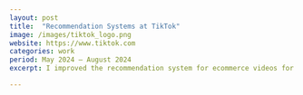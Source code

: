 ```yaml
---
layout: post
title:  "Recommendation Systems at TikTok"
image: /images/tiktok_logo.png
website: https://www.tiktok.com
categories: work  
period: May 2024 — August 2024
excerpt: I improved the recommendation system for ecommerce videos for <b> a projected $33,000,000+ increase in annual sales </b>. I primarily focused on improving multi-interest modeling, training novel generative models (10B+ parameters) to better represent the interest space. 

---
```


